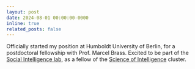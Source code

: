 ```yaml
---
layout: post
date: 2024-08-01 00:00:00-0000
inline: true
related_posts: false
---
```


Officially started my position at Humboldt University of Berlin, for a postdoctoral fellowship with
Prof. Marcel Brass. Excited to be part of the [Social Intelligence lab](https://social-intelligence-group.github.io/), 
as a fellow of the [Science of Intelligence](https://www.scienceofintelligence.de/people/eitan-hemed/) cluster.